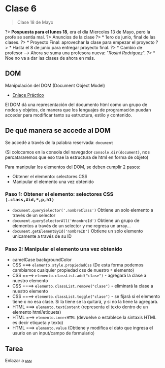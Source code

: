 # Clase 6

>Clase 18 de Mayo

?> **Pospuesta para el lunes 18**, era el día Miercoles 13 de Mayo, pero la profe se sentía mal.
?> Anuncios de la clase
?> * 1ero de junio, final de las clases.
?> * Proyecto Final: aprovechar la clase para empezar el proyecto
?> * Hasta el 8 de junio para entregar proyecto final.
?> * Cambio de profesor --> Ahora se suma una profesora nueva: "_Rosini Rodriguez_".
?> * Noe no va a dar las clases de ahora en más.

## DOM

Manipulación del DOM (Document Object Model)

* [Enlace Práctico](https:keen-wilson-691412.netlify.app/)

El DOM dá una representación del documento html como un grupo de nodos y objetos, de manera que los lenguajes de programación puedan acceder para modificar tanto su estructura, estilo y contenido.

## De qué manera se accede al DOM

Se accedé a través de la palabra reservada: `document`

(Si colocamos en la consola del navegador `console.dir(document)`, nos percatararemos que eso trae la estructura de html en forma de objeto)

Para manipular los elementos del DOM, se deben cumplir 2 pasos:

* Obtener el elemento: selectores CSS
* Manipular el elemento una vez obtenido

### Paso 1: Obtener el elemento: selectores CSS `(.class,#id,*,p,h1)`

* `document.querySelector('.nombreClass')`
Obtiene un solo elemento a través de un selector
* `document.querySelectorAll('#nombreId')`
Obtiene un grupo de elementos a través de un selector y me regresa un array...
* `document.getElementById('nombreID')`
Obtiene un solo elemento unicamente a través de su ID

### Paso 2: Manipular el elemento una vez obtenido

* camelCase backgroundColor
* CSS ===> `elemento.style.propiedadCss` (De esta forma podemos cambiamos cualquier propiedad css de nuestro `*` elemento)
* CSS ====> `elemento.classList.add("clase")` - agregará la clase a nuestro elemento
* CSS ====> `elemento.classList.remove("clase")` - eliminará la clase a nuestro elemento
* CSS ====> `elemento.classList.toggle("clase")` - se fijará si el elemento tiene o no esa clase. Si la tiene se la quitará, y si no la tiene la agregará.
* HTML ===> `elemento.textContent` (representa el texto dentro de un elemento html/etiqueta)
* HTML ===> `elemento.innerHTML` (devuelve o establece la sintaxis HTML es decir etiqueta y texto)
* HTML ===> `elemento.value` (Obtiene y modifica el dato que ingresa el usurio en un input/campo de formulario)

## Tarea

Enlazar a [`www`](https://sidval.github.io/www/curso/ns/claseJS6.html)
